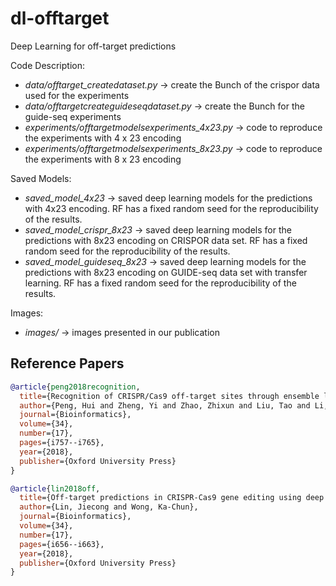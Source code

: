 # dl-offtarget

Deep Learning for off-target predictions <br>

Code Description: <br>
- *data/offtarget_createdataset.py* -> create the Bunch of the crispor data used for the experiments
- *data/offtargetcreateguideseqdataset.py* -> create the Bunch for the guide-seq experiments
- *experiments/offtargetmodelsexperiments_4x23.py* -> code to reproduce the experiments with 4 x 23 encoding
- *experiments/offtargetmodelsexperiments_8x23.py* -> code to reproduce the experiments with 8 x 23 encoding

Saved Models: <br>
- *saved_model_4x23* -> saved deep learning models for the predictions with 4x23 encoding. RF has a fixed random seed for the reproducibility of the results.
- *saved_model_crispr_8x23* -> saved deep learning models for the predictions with 8x23 encoding on CRISPOR data set. RF has a fixed random seed for the reproducibility of the results.
- *saved_model_guideseq_8x23* -> saved deep learning models for the predictions with 8x23 encoding on GUIDE-seq data set with transfer learning. RF has a fixed random seed for the reproducibility of the results.

Images: <br>
- *images/* -> images presented in our publication

## Reference Papers

```bibtex
@article{peng2018recognition,
  title={Recognition of CRISPR/Cas9 off-target sites through ensemble learning of uneven mismatch distributions},
  author={Peng, Hui and Zheng, Yi and Zhao, Zhixun and Liu, Tao and Li, Jinyan},
  journal={Bioinformatics},
  volume={34},
  number={17},
  pages={i757--i765},
  year={2018},
  publisher={Oxford University Press}
}
```

```bibtex
@article{lin2018off,
  title={Off-target predictions in CRISPR-Cas9 gene editing using deep learning},
  author={Lin, Jiecong and Wong, Ka-Chun},
  journal={Bioinformatics},
  volume={34},
  number={17},
  pages={i656--i663},
  year={2018},
  publisher={Oxford University Press}
}
```
